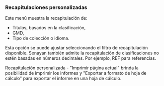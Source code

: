 ### Recapitulaciones personalizadas

Este menú muestra la recapitulación de:
- Títulos, basados en la clasificación,
- GMD,
- Tipo de colección o idioma.

Esta opción se puede ajustar seleccionando el filtro de recapitulación disponible. Senayan también admite la recapitulación de clasificaciones no estén basadas en números decimales. Por ejemplo, REF para referencias.

Recapitulación personalizada - "Imprimir página actual" brinda la posibilidad de imprimir los informes y "Exportar a formato de hoja de cálculo" para exportar el informe en una hoja de cálculo.

